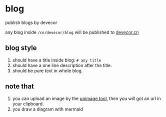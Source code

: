 # blog
publish blogs by devecor

any blog inside `/cn/devecor/blog` will be published to [devecor.cn](http://www.devecor.cn)

## blog style

1. should have a title inside blog: `# any title`
2. should have a one line description after the title.
3. should be pure text in whole blog.

## note that

1. you can upload an image by the [upimage tool](http://devecor.cn/#/upimage), then you will got an url in your clipboard.
2. you draw a diagram with mermaid